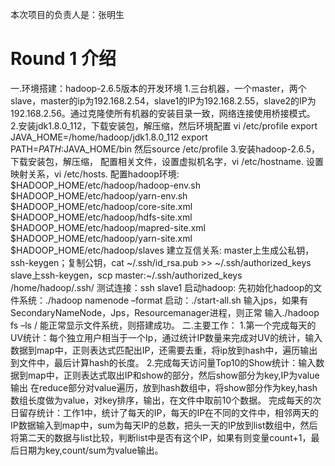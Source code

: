 本次项目的负责人是：张明生
# Round 1 介绍
一.环境搭建：hadoop-2.6.5版本的开发环境
1.三台机器，一个master，两个slave，master的ip为192.168.2.54，slave1的IP为192.168.2.55，slave2的IP为192.168.2.56。通过克隆使所有机器的安装目录一致，网络连接使用桥接模式。
2.安装jdk1.8.0_112，下载安装包，解压缩，然后环境配置
vi /etc/profile
export JAVA_HOME=/home/hadoop/jdk1.8.0_112
export PATH=$PATH:$JAVA_HOME/bin
然后source /etc/profile
3.安装hadoop-2.6.5，下载安装包，解压缩，
配置相关文件，设置虚拟机名字，vi /etc/hostname.
设置映射关系，vi /etc/hosts.
配置hadoop环境:
 $HADOOP_HOME/etc/hadoop/hadoop-env.sh
 $HADOOP_HOME/etc/hadoop/yarn-env.sh
 $HADOOP_HOME/etc/hadoop/core-site.xml
 $HADOOP_HOME/etc/hadoop/hdfs-site.xml
 $HADOOP_HOME/etc/hadoop/mapred-site.xml
 $HADOOP_HOME/etc/hadoop/yarn-site.xml
 $HADOOP_HOME/etc/hadoop/slaves
建立互信关系:
master上生成公私钥，ssh-keygen；复制公钥，cat ~/.ssh/id_rsa.pub >> ~/.ssh/authorized_keys
slave上ssh-keygen，scp master:~/.ssh/authorized_keys      /home/hadoop/.ssh/
测试连接：ssh slave1
启动hadoop:
先初始化hadoop的文件系统：./hadoop namenode –format
启动：./start-all.sh
输入jps，如果有SecondaryNameNode，Jps，Resourcemanager进程，则正常
输入./hadoop fs –ls /
能正常显示文件系统，则搭建成功。
二.主要工作：
1.第一个完成每天的UV统计：每个独立用户相当于一个Ip，通过统计IP数量来完成对UV的统计，输入数据到map中，正则表达式匹配出IP，还需要去重，将ip放到hash中，遍历输出到文件中，最后计算hash的长度。
2.完成每天访问量Top10的Show统计：输入数据到map中，正则表达式取出IP和show的部分，然后show部分为key,IP为value输出
在reduce部分对value遍历，放到hash数组中，将show部分作为key,hash数组长度做为value，对key排序，输出，在文件中取前10个数据。
完成每天的次日留存统计：工作1中，统计了每天的IP，每天的IP在不同的文件中，相邻两天的IP数据输入到map中，sum为每天IP的总数，把头一天的IP放到list数组中，然后将第二天的数据与list比较，判断list中是否有这个IP，如果有则变量count+1，最后日期为key,count/sum为value输出。

